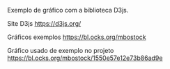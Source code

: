 Exemplo de gráfico com a biblioteca D3js.

Site D3js
https://d3js.org/

Gráficos exemplos
https://bl.ocks.org/mbostock

Gráfico usado de exemplo no projeto
https://bl.ocks.org/mbostock/1550e57e12e73b86ad9e
